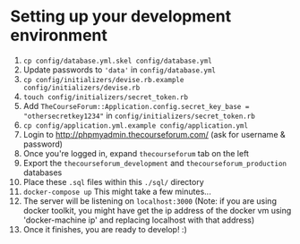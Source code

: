 # Setting up your development environment

1. `cp config/database.yml.skel config/database.yml`
2. Update passwords to `'data'` in `config/database.yml`
3. `cp config/initializers/devise.rb.example config/initializers/devise.rb`
4. `touch config/initializers/secret_token.rb`
5. Add `TheCourseForum::Application.config.secret_key_base = "othersecretkey1234"` in `config/initializers/secret_token.rb`
6. `cp config/application.yml.example config/application.yml`
7. Login to http://phpmyadmin.thecourseforum.com/ (ask for username & password)
8. Once you're logged in, expand `thecourseforum` tab on the left
9. Export the `thecourseforum_development` and `thecourseforum_production` databases
10. Place these `.sql` files within this `./sql/` directory
11. `docker-compose up` This might take a few minutes...
12. The server will be listening on `localhost:3000` (Note: if you are using docker toolkit, you might have 
	get the ip address of the docker vm using 'docker-machine ip' and replacing localhost with that address)
13. Once it finishes, you are ready to develop! :) 